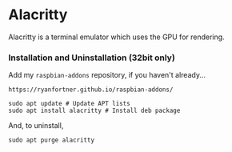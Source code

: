 # Alacritty
Alacritty is a terminal emulator which uses the GPU for rendering.

### Installation and Uninstallation (32bit only)
Add my `raspbian-addons` repository, if you haven't already...
```
https://ryanfortner.github.io/raspbian-addons/

sudo apt update # Update APT lists
sudo apt install alacritty # Install deb package
```

And, to uninstall,
```
sudo apt purge alacritty
```
